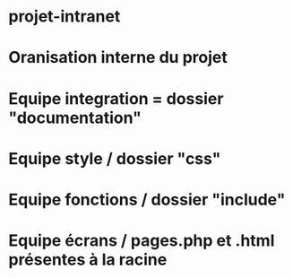 # projet-intranet

# Oranisation interne du projet 

# Equipe integration = dossier "documentation"

# Equipe style / dossier "css"

# Equipe fonctions / dossier "include"

# Equipe écrans / pages.php et .html présentes à la racine


